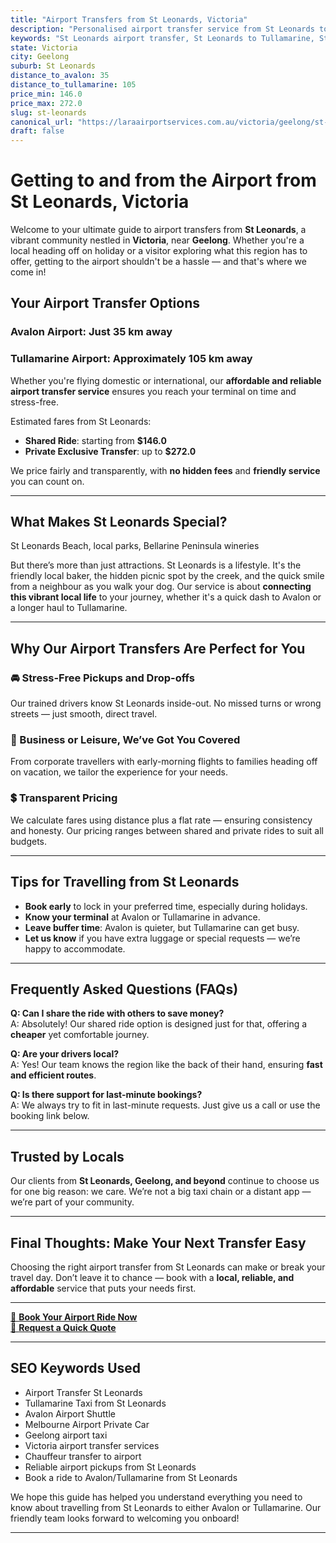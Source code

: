 ```yaml
---
title: "Airport Transfers from St Leonards, Victoria"
description: "Personalised airport transfer service from St Leonards to Avalon and Tullamarine airports. Enjoy a smooth, affordable ride with us!"
keywords: "St Leonards airport transfer, St Leonards to Tullamarine, St Leonards to Avalon, airport taxi St Leonards, private airport transfer St Leonards, shared ride St Leonards, St Leonards transfers, airport shuttle St Leonards, book St Leonards airport taxi, affordable St Leonards airport transfer, St Leonards airport transfer service, airport transfer Geelong, airport transfer Melbourne, Melbourne airport taxi, airport transfers Victoria, Tullamarine airport shuttle, Avalon airport transfers, Melbourne private transfer, airport transport services Melbourne"
state: Victoria
city: Geelong
suburb: St Leonards
distance_to_avalon: 35
distance_to_tullamarine: 105
price_min: 146.0
price_max: 272.0
slug: st-leonards
canonical_url: "https://laraairportservices.com.au/victoria/geelong/st-leonards/"
draft: false
---
```


# Getting to and from the Airport from St Leonards, Victoria

Welcome to your ultimate guide to airport transfers from **St Leonards**, a vibrant community nestled in **Victoria**, near **Geelong**. Whether you're a local heading off on holiday or a visitor exploring what this region has to offer, getting to the airport shouldn't be a hassle — and that's where we come in!

## Your Airport Transfer Options

### Avalon Airport: Just 35 km away  
### Tullamarine Airport: Approximately 105 km away

Whether you're flying domestic or international, our **affordable and reliable airport transfer service** ensures you reach your terminal on time and stress-free.

Estimated fares from St Leonards:
- **Shared Ride**: starting from **$146.0**
- **Private Exclusive Transfer**: up to **$272.0**

We price fairly and transparently, with **no hidden fees** and **friendly service** you can count on.

---

## What Makes St Leonards Special?

St Leonards Beach, local parks, Bellarine Peninsula wineries

But there’s more than just attractions. St Leonards is a lifestyle. It's the friendly local baker, the hidden picnic spot by the creek, and the quick smile from a neighbour as you walk your dog. Our service is about **connecting this vibrant local life** to your journey, whether it's a quick dash to Avalon or a longer haul to Tullamarine.

---

## Why Our Airport Transfers Are Perfect for You

### 🚘 Stress-Free Pickups and Drop-offs
Our trained drivers know St Leonards inside-out. No missed turns or wrong streets — just smooth, direct travel.

### 💼 Business or Leisure, We’ve Got You Covered
From corporate travellers with early-morning flights to families heading off on vacation, we tailor the experience for your needs.

### 💲 Transparent Pricing
We calculate fares using distance plus a flat rate — ensuring consistency and honesty. Our pricing ranges between shared and private rides to suit all budgets.

---

## Tips for Travelling from St Leonards

- **Book early** to lock in your preferred time, especially during holidays.
- **Know your terminal** at Avalon or Tullamarine in advance.
- **Leave buffer time**: Avalon is quieter, but Tullamarine can get busy.
- **Let us know** if you have extra luggage or special requests — we’re happy to accommodate.

---

## Frequently Asked Questions (FAQs)

**Q: Can I share the ride with others to save money?**  
A: Absolutely! Our shared ride option is designed just for that, offering a **cheaper** yet comfortable journey.

**Q: Are your drivers local?**  
A: Yes! Our team knows the region like the back of their hand, ensuring **fast and efficient routes**.

**Q: Is there support for last-minute bookings?**  
A: We always try to fit in last-minute requests. Just give us a call or use the booking link below.

---

## Trusted by Locals

Our clients from **St Leonards, Geelong, and beyond** continue to choose us for one big reason: we care. We’re not a big taxi chain or a distant app — we’re part of your community.

---

## Final Thoughts: Make Your Next Transfer Easy

Choosing the right airport transfer from St Leonards can make or break your travel day. Don’t leave it to chance — book with a **local, reliable, and affordable** service that puts your needs first.

---

[📅 **Book Your Airport Ride Now**](https://laraairportservices.square.site/s/appointments)  
[📧 **Request a Quick Quote**](https://laraairportservices.square.site/contact-us)

---

## SEO Keywords Used
- Airport Transfer St Leonards
- Tullamarine Taxi from St Leonards
- Avalon Airport Shuttle
- Melbourne Airport Private Car
- Geelong airport taxi
- Victoria airport transfer services
- Chauffeur transfer to airport
- Reliable airport pickups from St Leonards
- Book a ride to Avalon/Tullamarine from St Leonards

We hope this guide has helped you understand everything you need to know about travelling from St Leonards to either Avalon or Tullamarine. Our friendly team looks forward to welcoming you onboard!

---
